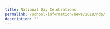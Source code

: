 ```yaml
---
title: National Day Celebrations
permalink: /school-information/news/2018/ndp/
description: ""
---
```


